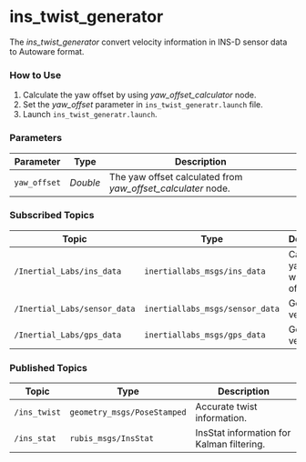 # ins_twist_generator
The *ins_twist_generator* convert velocity information in INS-D sensor data to Autoware format.

### How to Use
1. Calculate the yaw offset by using *yaw_offset_calculator* node.
2. Set the *yaw_offset* parameter in `ins_twist_generatr.launch` file.
3. Launch `ins_twist_generatr.launch`.


### Parameters
|Parameter|Type|Description|
-|-|-
|`yaw_offset`|*Double*|The yaw offset calculated from *yaw_offset_calculater* node.|

### Subscribed Topics
|Topic|Type|Description|
------|----|---------
`/Inertial_Labs/ins_data`|`inertiallabs_msgs/ins_data`|Calculate yaw value with yaw offset.
`/Inertial_Labs/sensor_data`|`inertiallabs_msgs/sensor_data`|Get angular velocity.
`/Inertial_Labs/gps_data`|`inertiallabs_msgs/gps_data`| Get linear velocity.

### Published Topics
|Topic|Type|Description|
------|----|---------
`/ins_twist`|`geometry_msgs/PoseStamped`| Accurate twist information.
`/ins_stat`|`rubis_msgs/InsStat`| InsStat information for Kalman filtering.